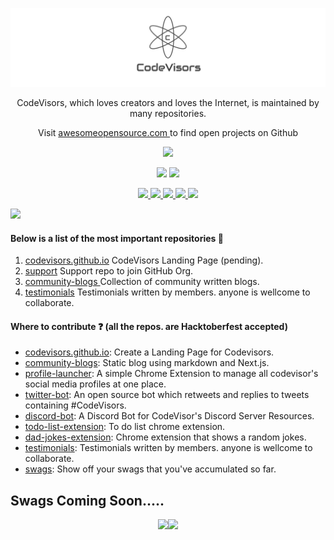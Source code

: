 <p align="center"><a href="https://codevisors.github.io"><img src="https://github.com/CodeVisors/.github/blob/main/assets/1620011289961.jpg"></a></p>

<p align="center">CodeVisors, which loves creators and loves the Internet, is maintained by many repositories.</p>
<p align="center">Visit <a href="https://awesomeopensource.com">awesomeopensource.com </a>to find open projects on Github</p>

<p align="center">
  <img src="https://readme-typing-svg.herokuapp.com?lines=Welcome+to+CodeVisors+GitHub+Org.;Let's+Support+each+other;Start+Contributing+now"></a>
</p>

<p align="center">
  <a href="https://codevisors.github.io"><img src="https://img.shields.io/website?label=codevisors.github.io&style=for-the-badge&url=https%3A%2F%2Fcodestackr.com"></a>
  <a href="https://twitter.com/intent/follow?original_referer=https%3A%2F%2Fgithub.com%2FcodeSTACKr&screen_name=ankushsgandhi"><img src="https://img.shields.io/twitter/follow/ankushsgandhi?color=1DA1F2&logo=twitter&style=for-the-badge"></a>
</p>

<p align="center">

  <a href="http://twitter.com/ankushsgandhi">
    <img src="https://img.shields.io/badge/-Twitter-blue?style=flat-square&logo=twitter&logoColor=white" />
  </a>
   <a href="https://www.linkedin.com/company/codevisors/">
    <img src="https://img.shields.io/badge/-LinkedIn-0e76a8?style=flat-square&logo=Linkedin&logoColor=white" />
  </a>
  <a href="http://www.youtube.com/c/TechXtreme">
    <img src="https://img.shields.io/badge/-Youtube-red?style=flat-square&logo=Youtube&logoColor=white"/>
  </a>
  <a href="https://discord.gg/47vQN9Z3XB">
    <img src="https://img.shields.io/badge/-Discord-purple?style=flat-square&logo=Discord&logoColor=white"/>
  </a>
    <a href="https://codevisors.substack.com/subscribe">
    <img src="https://img.shields.io/badge/-NewsLetter-grey?style=flat-square&logo=Substack&logoColor=white"/>
  </a>
</p>

<img src="https://user-images.githubusercontent.com/73097560/115834477-dbab4500-a447-11eb-908a-139a6edaec5c.gif">

#### Below is a list of the most important repositories 📙
1) <a href="https://github.com/CodeVisors/codevisors.github.io">codevisors.github.io</a> CodeVisors Landing Page (pending).
2) <a href="https://github.com/CodeVisors/support">support</a> Support repo to join GitHub Org.
3) <a href="https://github.com/CodeVisors/community-blogs">community-blogs </a> Collection of community written blogs.
4) <a href="https://github.com/CodeVisors/testimonials">testimonials</a> Testimonials written by members. anyone is wellcome to collaborate.

#### Where to contribute ❓ (all the repos. are Hacktoberfest accepted)
- [codevisors.github.io](https://codevisors.github.io): Create a Landing Page for Codevisors.
- [community-blogs](https://github.com/CodeVisors/community-blogs): Static blog using markdown and Next.js.
- [profile-launcher](https://github.com/CodeVisors/codevisor-profile-launcher): A simple Chrome Extension to manage all codevisor's social media profiles at one place.
- [twitter-bot](https://github.com/CodeVisors/codevisor-twitter-bot): An open source bot which retweets and replies to tweets containing #CodeVisors.
- [discord-bot](https://github.com/CodeVisors/codevisor-discord-bot): A Discord Bot for CodeVisor's Discord Server Resources.
- [todo-list-extension](https://github.com/CodeVisors/todo-list-extension): To do list chrome extension.
- [dad-jokes-extension](https://github.com/CodeVisors/dad-jokes-extension): Chrome extension that shows a random jokes.
- [testimonials](https://github.com/CodeVisors/testimonials): Testimonials written by members. anyone is wellcome to collaborate.
- [swags](https://github.com/CodeVisors/swags): Show off your swags that you've accumulated so far.

## Swags Coming Soon.....
<p align="center">
<img src="https://user-images.githubusercontent.com/55637484/133582687-d07cf407-67fb-45a8-bddb-f8191b1a276a.jpg" width="400"/><img src="https://user-images.githubusercontent.com/55637484/133582703-aaee89c1-74c2-481c-8fff-c1655a1448f1.jpg" width="400"/></p>
